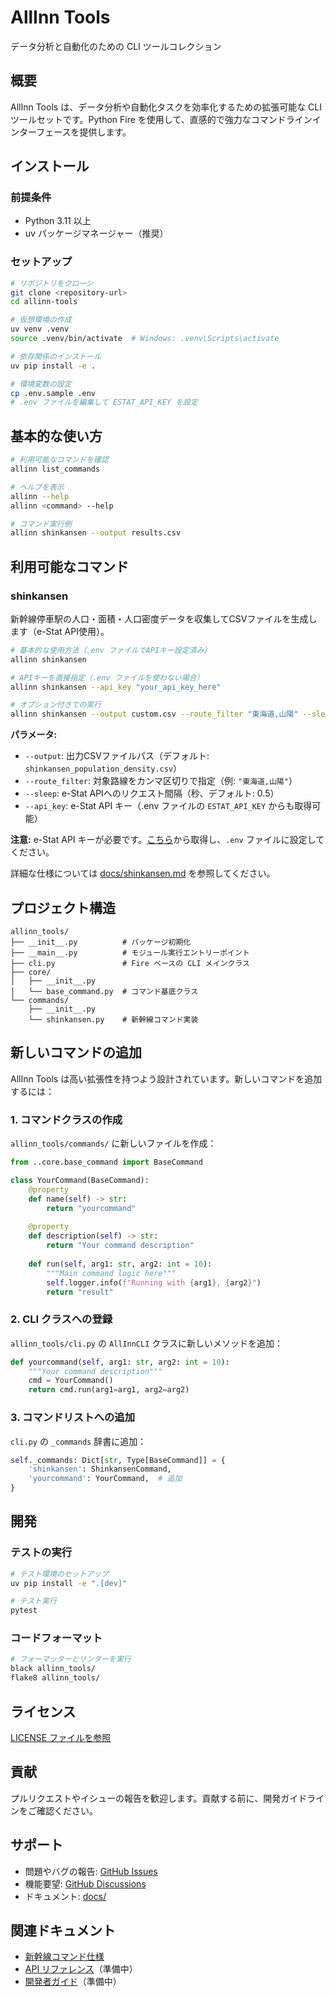 # AllInn Tools

データ分析と自動化のための CLI ツールコレクション

## 概要

AllInn Tools は、データ分析や自動化タスクを効率化するための拡張可能な CLI ツールセットです。Python Fire を使用して、直感的で強力なコマンドラインインターフェースを提供します。

## インストール

### 前提条件

- Python 3.11 以上
- uv パッケージマネージャー（推奨）

### セットアップ

```bash
# リポジトリをクローン
git clone <repository-url>
cd allinn-tools

# 仮想環境の作成
uv venv .venv
source .venv/bin/activate  # Windows: .venv\Scripts\activate

# 依存関係のインストール
uv pip install -e .

# 環境変数の設定
cp .env.sample .env
# .env ファイルを編集して ESTAT_API_KEY を設定
```

## 基本的な使い方

```bash
# 利用可能なコマンドを確認
allinn list_commands

# ヘルプを表示
allinn --help
allinn <command> --help

# コマンド実行例
allinn shinkansen --output results.csv
```

## 利用可能なコマンド

### shinkansen

新幹線停車駅の人口・面積・人口密度データを収集してCSVファイルを生成します（e-Stat API使用）。

```bash
# 基本的な使用方法（.env ファイルでAPIキー設定済み）
allinn shinkansen

# APIキーを直接指定（.env ファイルを使わない場合）
allinn shinkansen --api_key "your_api_key_here"

# オプション付きでの実行
allinn shinkansen --output custom.csv --route_filter "東海道,山陽" --sleep 1.0
```

**パラメータ:**

- `--output`: 出力CSVファイルパス（デフォルト: `shinkansen_population_density.csv`）
- `--route_filter`: 対象路線をカンマ区切りで指定（例: `"東海道,山陽"`）
- `--sleep`: e-Stat APIへのリクエスト間隔（秒、デフォルト: 0.5）
- `--api_key`: e-Stat API キー（.env ファイルの `ESTAT_API_KEY` からも取得可能）

**注意:** e-Stat API キーが必要です。[こちら](https://www.e-stat.go.jp/api/)から取得し、`.env` ファイルに設定してください。

詳細な仕様については [docs/shinkansen.md](docs/shinkansen.md) を参照してください。

## プロジェクト構造

```
allinn_tools/
├── __init__.py          # パッケージ初期化
├── __main__.py          # モジュール実行エントリーポイント
├── cli.py               # Fire ベースの CLI メインクラス
├── core/
│   ├── __init__.py
│   └── base_command.py  # コマンド基底クラス
└── commands/
    ├── __init__.py
    └── shinkansen.py    # 新幹線コマンド実装
```

## 新しいコマンドの追加

AllInn Tools は高い拡張性を持つよう設計されています。新しいコマンドを追加するには：

### 1. コマンドクラスの作成

`allinn_tools/commands/` に新しいファイルを作成：

```python
from ..core.base_command import BaseCommand

class YourCommand(BaseCommand):
    @property
    def name(self) -> str:
        return "yourcommand"
    
    @property
    def description(self) -> str:
        return "Your command description"
    
    def run(self, arg1: str, arg2: int = 10):
        """Main command logic here"""
        self.logger.info(f"Running with {arg1}, {arg2}")
        return "result"
```

### 2. CLI クラスへの登録

`allinn_tools/cli.py` の `AllInnCLI` クラスに新しいメソッドを追加：

```python
def yourcommand(self, arg1: str, arg2: int = 10):
    """Your command description"""
    cmd = YourCommand()
    return cmd.run(arg1=arg1, arg2=arg2)
```

### 3. コマンドリストへの追加

`cli.py` の `_commands` 辞書に追加：

```python
self._commands: Dict[str, Type[BaseCommand]] = {
    'shinkansen': ShinkansenCommand,
    'yourcommand': YourCommand,  # 追加
}
```

## 開発

### テストの実行

```bash
# テスト環境のセットアップ
uv pip install -e ".[dev]"

# テスト実行
pytest
```

### コードフォーマット

```bash
# フォーマッターとリンターを実行
black allinn_tools/
flake8 allinn_tools/
```

## ライセンス

[LICENSE ファイルを参照](LICENSE)

## 貢献

プルリクエストやイシューの報告を歓迎します。貢献する前に、開発ガイドラインをご確認ください。

## サポート

- 問題やバグの報告: [GitHub Issues](issues)
- 機能要望: [GitHub Discussions](discussions)
- ドキュメント: [docs/](docs/)

## 関連ドキュメント

- [新幹線コマンド仕様](docs/shinkansen.md)
- [API リファレンス](docs/api.md)（準備中）
- [開発者ガイド](docs/development.md)（準備中）